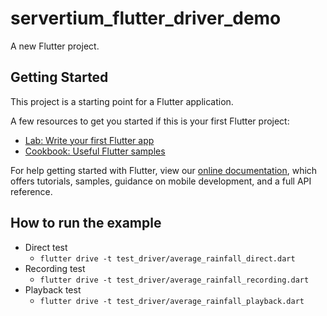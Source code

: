 # servertium_flutter_driver_demo

A new Flutter project.

## Getting Started

This project is a starting point for a Flutter application.

A few resources to get you started if this is your first Flutter project:

- [Lab: Write your first Flutter app](https://flutter.dev/docs/get-started/codelab)
- [Cookbook: Useful Flutter samples](https://flutter.dev/docs/cookbook)

For help getting started with Flutter, view our
[online documentation](https://flutter.dev/docs), which offers tutorials,
samples, guidance on mobile development, and a full API reference.

## How to run the example
- Direct test
    - `flutter drive -t test_driver/average_rainfall_direct.dart`
- Recording test
    - `flutter drive -t test_driver/average_rainfall_recording.dart`
- Playback test
    - `flutter drive -t test_driver/average_rainfall_playback.dart`
